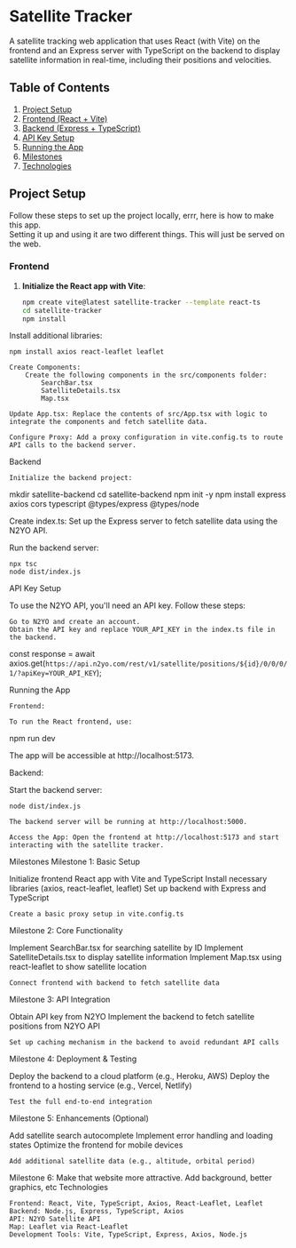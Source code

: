 # Satellite Tracker

A satellite tracking web application that uses React (with Vite) on the frontend and an Express server with TypeScript on the backend to display satellite information in real-time, including their positions and velocities.

## Table of Contents

1. [Project Setup](#project-setup)
2. [Frontend (React + Vite)](#frontend-react-vite)
3. [Backend (Express + TypeScript)](#backend-express-typescript)
4. [API Key Setup](#api-key-setup)
5. [Running the App](#running-the-app)
6. [Milestones](#milestones)
7. [Technologies](#technologies)

## Project Setup

Follow these steps to set up the project locally, errr, here is how to make this app.  
Setting it up and using it are two different things.  This will just be served on the web.

### Frontend

1. **Initialize the React app with Vite**:

   ```bash
   npm create vite@latest satellite-tracker --template react-ts
   cd satellite-tracker
   npm install
   ```

Install additional libraries:

    npm install axios react-leaflet leaflet

    Create Components:
        Create the following components in the src/components folder:
            SearchBar.tsx
            SatelliteDetails.tsx
            Map.tsx

    Update App.tsx: Replace the contents of src/App.tsx with logic to integrate the components and fetch satellite data.

    Configure Proxy: Add a proxy configuration in vite.config.ts to route API calls to the backend server.

Backend

    Initialize the backend project:

mkdir satellite-backend
cd satellite-backend
npm init -y
npm install express axios cors typescript @types/express @types/node

Create index.ts: Set up the Express server to fetch satellite data using the N2YO API.

Run the backend server:

    npx tsc
    node dist/index.js

API Key Setup

To use the N2YO API, you'll need an API key. Follow these steps:

    Go to N2YO and create an account.
    Obtain the API key and replace YOUR_API_KEY in the index.ts file in the backend.

const response = await axios.get(`https://api.n2yo.com/rest/v1/satellite/positions/${id}/0/0/0/1/?apiKey=YOUR_API_KEY`);

Running the App

    Frontend:

    To run the React frontend, use:

npm run dev

The app will be accessible at http://localhost:5173.

Backend:

Start the backend server:

    node dist/index.js

    The backend server will be running at http://localhost:5000.

    Access the App: Open the frontend at http://localhost:5173 and start interacting with the satellite tracker.

Milestones
Milestone 1: Basic Setup

Initialize frontend React app with Vite and TypeScript
Install necessary libraries (axios, react-leaflet, leaflet)
Set up backend with Express and TypeScript

    Create a basic proxy setup in vite.config.ts

Milestone 2: Core Functionality

Implement SearchBar.tsx for searching satellite by ID
Implement SatelliteDetails.tsx to display satellite information
Implement Map.tsx using react-leaflet to show satellite location

    Connect frontend with backend to fetch satellite data

Milestone 3: API Integration

Obtain API key from N2YO
Implement the backend to fetch satellite positions from N2YO API

    Set up caching mechanism in the backend to avoid redundant API calls

Milestone 4: Deployment & Testing

Deploy the backend to a cloud platform (e.g., Heroku, AWS)
Deploy the frontend to a hosting service (e.g., Vercel, Netlify)

    Test the full end-to-end integration

Milestone 5: Enhancements (Optional)

Add satellite search autocomplete
Implement error handling and loading states
Optimize the frontend for mobile devices

    Add additional satellite data (e.g., altitude, orbital period)


Milestone 6:  Make that website more attractive.
Add background, better graphics, etc
Technologies

    Frontend: React, Vite, TypeScript, Axios, React-Leaflet, Leaflet
    Backend: Node.js, Express, TypeScript, Axios
    API: N2YO Satellite API
    Map: Leaflet via React-Leaflet
    Development Tools: Vite, TypeScript, Express, Axios, Node.js
